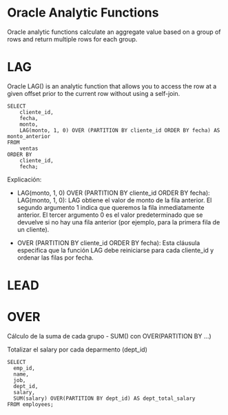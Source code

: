 # Oracle Analytic Functions

Oracle analytic functions calculate an aggregate value based on a group of rows and return multiple rows for each group.


# LAG

Oracle LAG() is an analytic function that allows you to access the row at a given offset prior to the current row without using a self-join.


```
SELECT
    cliente_id,
    fecha,
    monto,
    LAG(monto, 1, 0) OVER (PARTITION BY cliente_id ORDER BY fecha) AS monto_anterior
FROM
    ventas
ORDER BY
    cliente_id,
    fecha;
```

Explicación:
- LAG(monto, 1, 0) OVER (PARTITION BY cliente_id ORDER BY fecha): LAG(monto, 1, 0): LAG obtiene el valor de monto de la fila anterior. El segundo argumento 1 indica que queremos la fila inmediatamente anterior. El tercer argumento 0 es el valor predeterminado que se devuelve si no hay una fila anterior (por ejemplo, para la primera fila de un cliente).

- OVER (PARTITION BY cliente_id ORDER BY fecha): Esta cláusula especifica que la función LAG debe reiniciarse para cada cliente_id y ordenar las filas por fecha.

# LEAD



# OVER


Cálculo de la suma de cada grupo - SUM() con OVER(PARTITION BY ...)


Totalizar el salary por cada deparmento (dept_id)

```
SELECT
  emp_id,
  name,
  job,
  dept_id,
  salary,
  SUM(salary) OVER(PARTITION BY dept_id) AS dept_total_salary
FROM employees;
```